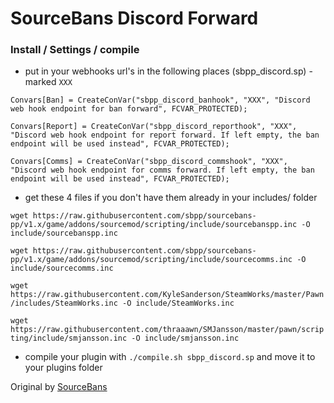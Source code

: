 SourceBans Discord Forward
===

### Install / Settings / compile
- put in your webhooks url's in the following places (sbpp_discord.sp) - marked `XXX`
````
Convars[Ban] = CreateConVar("sbpp_discord_banhook", "XXX", "Discord web hook endpoint for ban forward", FCVAR_PROTECTED);
	
Convars[Report] = CreateConVar("sbpp_discord_reporthook", "XXX", "Discord web hook endpoint for report forward. If left empty, the ban endpoint will be used instead", FCVAR_PROTECTED);
	
Convars[Comms] = CreateConVar("sbpp_discord_commshook", "XXX", "Discord web hook endpoint for comms forward. If left empty, the ban endpoint will be used instead", FCVAR_PROTECTED);
`````
- get these 4 files if you don't have them already in your includes/ folder

`wget https://raw.githubusercontent.com/sbpp/sourcebans-pp/v1.x/game/addons/sourcemod/scripting/include/sourcebanspp.inc -O include/sourcebanspp.inc`

`wget https://raw.githubusercontent.com/sbpp/sourcebans-pp/v1.x/game/addons/sourcemod/scripting/include/sourcecomms.inc -O include/sourcecomms.inc`

`wget https://raw.githubusercontent.com/KyleSanderson/SteamWorks/master/Pawn/includes/SteamWorks.inc -O include/SteamWorks.inc`

`wget https://raw.githubusercontent.com/thraaawn/SMJansson/master/pawn/scripting/include/smjansson.inc -O include/smjansson.inc`

- compile your plugin with `./compile.sh sbpp_discord.sp` and move it to your plugins folder

Original by [SourceBans](https://github.com/sbpp/discord-forward)
